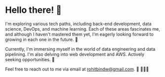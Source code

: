 # Hello there! 👋

I'm exploring various tech paths, including back-end development, data science, DevOps, and machine learning. Each of these areas fascinates me, and although I haven't mastered them yet, I'm eagerly looking forward to growing in each one in the future. 🌱

Currently, I'm immersing myself in the world of data engineering and data pipelining. I'm also delving into web development and AWS. Actively seeking opportunities. 💼

Feel free to reach out to me via email at rohitbindw@gmail.com. 📧 👨‍💻🚀
